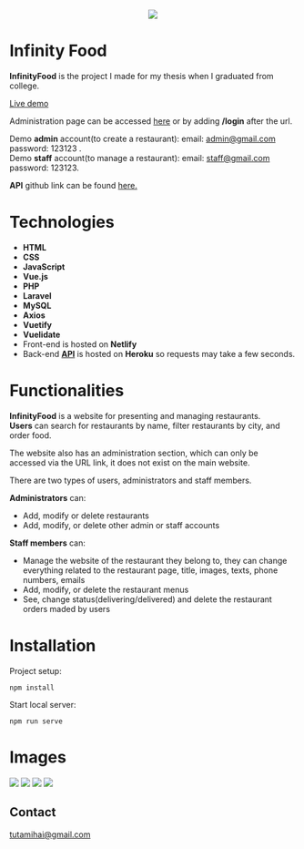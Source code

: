 <h1 align="center">
  <img src="https://user-images.githubusercontent.com/41682806/133333582-d3e7f099-2a99-4a07-8ffb-f8427ee322f2.png"/><br/>
</h1>

# Infinity Food
**InfinityFood** is the project I made for my thesis when I graduated from college.

<a href="https://infinityfood.netlify.app" rel="noreferrer" target="_blank">Live demo</a>

Administration page can be accessed
<a href="https://infinityfood.netlify.app/login" rel="noreferrer" target="_blank">here</a>
or by adding **/login** after the url.

Demo **admin** account(to create a restaurant): email: admin@gmail.com password: 123123 .
<br>
Demo **staff** account(to manage a restaurant): email: staff@gmail.com password: 123123.

**API** github link can be found
<a href="https://github.com/mihaituta/laravel-vue-api-food" rel="noreferrer" target="_blank">here.</a>

# Technologies
- **HTML**
- **CSS**
- **JavaScript**
- **Vue.js**
- **PHP**
- **Laravel**
- **MySQL**
- **Axios**
- **Vuetify**
- **Vuelidate**
- Front-end is hosted on **Netlify**
- Back-end <a href="https://github.com/mihaituta/laravel-vue-api-food" rel="noreferrer" target="_blank">**API**</a> is hosted on **Heroku** so requests may take a few seconds.

# Functionalities
**InfinityFood** is a website for presenting and managing restaurants.
<br>
**Users** can search for restaurants by name, filter restaurants by city, and order food.

The website also has an administration section, which can only be accessed via the URL link, it does not exist on the main website.

There are two types of users, administrators and staff members.

**Administrators** can:
- Add, modify or delete restaurants
- Add, modify, or delete other admin or staff accounts

**Staff members** can:
- Manage the website of the restaurant they belong to, they can change everything related to the restaurant page, title, images, texts, phone numbers, emails
- Add, modify, or delete the restaurant menus
- See, change status(delivering/delivered) and delete the restaurant orders maded by users
# Installation

Project setup:
```
npm install
```
Start local server:
```
npm run serve
```

# Images
<img src="https://user-images.githubusercontent.com/41682806/133335788-819b36fd-5e9d-423d-bb2c-7a771f1b057c.jpg"/>

<img src="https://user-images.githubusercontent.com/41682806/133335863-1cfeea41-9d65-43ac-97f2-7c6bffec48df.jpg"/>

<img src="https://user-images.githubusercontent.com/41682806/133335877-81537c1e-9dbf-420a-a853-e214b23baca5.jpg"/>

<img src="https://user-images.githubusercontent.com/41682806/133335893-4f3ac6bc-433d-4c93-bbcf-5632a3684945.jpg"/>

## Contact
tutamihai@gmail.com